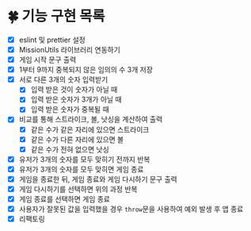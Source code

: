 # 🍀 기능 구현 목록

- [x] eslint 및 prettier 설정
- [x] MissionUtils 라이브러리 연동하기
- [x] 게임 시작 문구 출력
- [x] 1부터 9까지 중복되지 않은 임의의 수 3개 저장
- [x] 서로 다른 3개의 숫자 입력받기
  - [x] 입력 받은 것이 숫자가 아닐 때
  - [x] 입력 받은 숫자가 3개가 아닐 때
  - [x] 입력 받은 숫자가 중복될 때
- [x] 비교를 통해 스트라이크, 볼, 낫싱을 계산하여 출력
  - [x] 같은 수가 같은 자리에 있으면 스트라이크
  - [x] 같은 수가 다른 자리에 있으면 볼
  - [x] 같은 수가 전혀 없으면 낫싱
- [x] 유저가 3개의 숫자를 모두 맞히기 전까지 반복
- [x] 유저가 3개의 숫자를 모두 맞히면 게임 종료
- [x] 게임을 종료한 뒤, 게임 종료와 게임 다시하기 문구 출력
- [x] 게임 다시하기를 선택하면 위의 과정 반복
- [x] 게임 종료를 선택하면 게임 종료
- [x] 사용자가 잘못된 값을 입력했을 경우 `throw`문을 사용하여 예외 발생 후 앱 종료
- [x] 리팩토링
